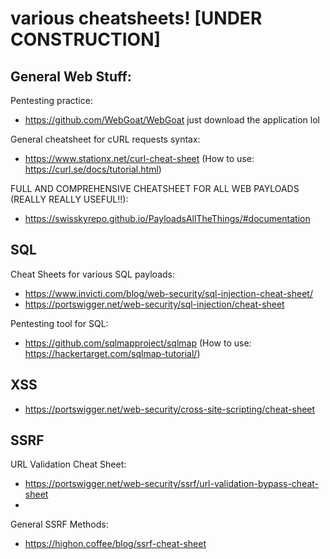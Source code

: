 # various cheatsheets! [UNDER CONSTRUCTION]

## General Web Stuff:
Pentesting practice: 
- https://github.com/WebGoat/WebGoat just download the application lol

General cheatsheet for cURL requests syntax:
- https://www.stationx.net/curl-cheat-sheet (How to use: https://curl.se/docs/tutorial.html)

FULL AND COMPREHENSIVE CHEATSHEET FOR ALL WEB PAYLOADS (REALLY REALLY USEFUL!!):
- https://swisskyrepo.github.io/PayloadsAllTheThings/#documentation

## SQL
Cheat Sheets for various SQL payloads:
- https://www.invicti.com/blog/web-security/sql-injection-cheat-sheet/
- https://portswigger.net/web-security/sql-injection/cheat-sheet

Pentesting tool for SQL:
- https://github.com/sqlmapproject/sqlmap (How to use: https://hackertarget.com/sqlmap-tutorial/)

## XSS
- https://portswigger.net/web-security/cross-site-scripting/cheat-sheet

## SSRF
URL Validation Cheat Sheet:
- https://portswigger.net/web-security/ssrf/url-validation-bypass-cheat-sheet
- 
General SSRF Methods:
- https://highon.coffee/blog/ssrf-cheat-sheet

  
